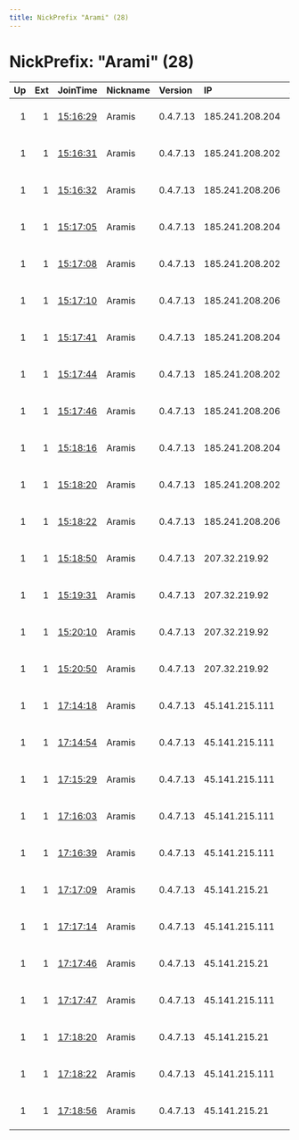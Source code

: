 ```yaml
---
title: NickPrefix "Arami" (28)
---
```


# NickPrefix: "Arami" (28)

|   Up |   Ext | JoinTime                                                                                              | Nickname   | Version   | IP              | AS                 | CC   |   ORp |   Dirp | OS    | Contact                            |   eFamMembers |
|-----:|------:|:------------------------------------------------------------------------------------------------------|:-----------|:----------|:----------------|:-------------------|:-----|------:|-------:|:------|:-----------------------------------|--------------:|
|    1 |     1 | [15:16:29](https://nusenu.github.io/OrNetStats/w/relay/26551EE9CF98BEE9E7CCA1954B71CC724B3D1A25.html) | Aramis     | 0.4.7.13  | 185.241.208.204 | 1337 Services GmbH | pl   |  9400 |      0 | Linux | email:torix protonmail.com url:htt |            42 |
|    1 |     1 | [15:16:31](https://nusenu.github.io/OrNetStats/w/relay/6F3E7CD6B97E33F6A91824164A1A9085C045E2C0.html) | Aramis     | 0.4.7.13  | 185.241.208.202 | 1337 Services GmbH | pl   |  9400 |      0 | Linux | email:torix protonmail.com url:htt |            42 |
|    1 |     1 | [15:16:32](https://nusenu.github.io/OrNetStats/w/relay/214F5F96C5AD4EC3858A1CF7665502845496E40A.html) | Aramis     | 0.4.7.13  | 185.241.208.206 | 1337 Services GmbH | pl   |  9400 |      0 | Linux | email:torix protonmail.com url:htt |            42 |
|    1 |     1 | [15:17:05](https://nusenu.github.io/OrNetStats/w/relay/A0073095A9F39393546FF1A9E997D1A22C0946E1.html) | Aramis     | 0.4.7.13  | 185.241.208.204 | 1337 Services GmbH | pl   |  9500 |      0 | Linux | email:torix protonmail.com url:htt |            42 |
|    1 |     1 | [15:17:08](https://nusenu.github.io/OrNetStats/w/relay/8B8CC31223D5E9C413C4E025940B59F7FFF27483.html) | Aramis     | 0.4.7.13  | 185.241.208.202 | 1337 Services GmbH | pl   |  9500 |      0 | Linux | email:torix protonmail.com url:htt |            42 |
|    1 |     1 | [15:17:10](https://nusenu.github.io/OrNetStats/w/relay/828EFC54AF1D0675E6F12F372E46CCE652674359.html) | Aramis     | 0.4.7.13  | 185.241.208.206 | 1337 Services GmbH | pl   |  9500 |      0 | Linux | email:torix protonmail.com url:htt |            42 |
|    1 |     1 | [15:17:41](https://nusenu.github.io/OrNetStats/w/relay/DD60CABFEE514E50E8E4B502457E62F667538573.html) | Aramis     | 0.4.7.13  | 185.241.208.204 | 1337 Services GmbH | pl   |  9600 |      0 | Linux | email:torix protonmail.com url:htt |            42 |
|    1 |     1 | [15:17:44](https://nusenu.github.io/OrNetStats/w/relay/673ABF8132785E24CE48606AD783FDE9BAA92964.html) | Aramis     | 0.4.7.13  | 185.241.208.202 | 1337 Services GmbH | pl   |  9600 |      0 | Linux | email:torix protonmail.com url:htt |            42 |
|    1 |     1 | [15:17:46](https://nusenu.github.io/OrNetStats/w/relay/27AD2A9591BA4809ED2B1F1983AF49CF80919319.html) | Aramis     | 0.4.7.13  | 185.241.208.206 | 1337 Services GmbH | pl   |  9600 |      0 | Linux | email:torix protonmail.com url:htt |            42 |
|    1 |     1 | [15:18:16](https://nusenu.github.io/OrNetStats/w/relay/7E0D8A3CD0E0CE0146B1BB8C8CC24FC5F1BBED8D.html) | Aramis     | 0.4.7.13  | 185.241.208.204 | 1337 Services GmbH | pl   |  9700 |      0 | Linux | email:torix protonmail.com url:htt |            42 |
|    1 |     1 | [15:18:20](https://nusenu.github.io/OrNetStats/w/relay/68F09FE1CD22572D38980184D848BA456302C826.html) | Aramis     | 0.4.7.13  | 185.241.208.202 | 1337 Services GmbH | pl   |  9700 |      0 | Linux | email:torix protonmail.com url:htt |            42 |
|    1 |     1 | [15:18:22](https://nusenu.github.io/OrNetStats/w/relay/86D98BB659A7EE58F7185EF310358D435F1A32AC.html) | Aramis     | 0.4.7.13  | 185.241.208.206 | 1337 Services GmbH | pl   |  9700 |      0 | Linux | email:torix protonmail.com url:htt |            42 |
|    1 |     1 | [15:18:50](https://nusenu.github.io/OrNetStats/w/relay/4C209C991956896A830890ED74A8AE1207EB8AF4.html) | Aramis     | 0.4.7.13  | 207.32.219.92   | 1GSERVERS          | us   |  9400 |      0 | Linux | email:torix protonmail.com url:htt |            42 |
|    1 |     1 | [15:19:31](https://nusenu.github.io/OrNetStats/w/relay/E2C0AD7114510F21B9F09E7900185D440C20CC0E.html) | Aramis     | 0.4.7.13  | 207.32.219.92   | 1GSERVERS          | us   |  9500 |      0 | Linux | email:torix protonmail.com url:htt |            42 |
|    1 |     1 | [15:20:10](https://nusenu.github.io/OrNetStats/w/relay/CFF9C18036D401579C473177C0D95B463AD371F7.html) | Aramis     | 0.4.7.13  | 207.32.219.92   | 1GSERVERS          | us   |  9600 |      0 | Linux | email:torix protonmail.com url:htt |            42 |
|    1 |     1 | [15:20:50](https://nusenu.github.io/OrNetStats/w/relay/89940F610EFB0ED4E624838EAE561ADE55C03321.html) | Aramis     | 0.4.7.13  | 207.32.219.92   | 1GSERVERS          | us   |  9700 |      0 | Linux | email:torix protonmail.com url:htt |            42 |
|    1 |     1 | [17:14:18](https://nusenu.github.io/OrNetStats/w/relay/9DBBED552C198FE98520F1190BE35D0534ECDB67.html) | Aramis     | 0.4.7.13  | 45.141.215.111  | 1337 Services GmbH | pl   |  9000 |      0 | Linux | email:torix protonmail.com url:htt |            22 |
|    1 |     1 | [17:14:54](https://nusenu.github.io/OrNetStats/w/relay/8AA75B47426A2FAE3075AF6EBC2ABDEE02FAD58F.html) | Aramis     | 0.4.7.13  | 45.141.215.111  | 1337 Services GmbH | pl   |  9100 |      0 | Linux | email:torix protonmail.com url:htt |            22 |
|    1 |     1 | [17:15:29](https://nusenu.github.io/OrNetStats/w/relay/D9CD0C9CE39E91C2996A016A6356FBF4970D96C6.html) | Aramis     | 0.4.7.13  | 45.141.215.111  | 1337 Services GmbH | pl   |  9200 |      0 | Linux | email:torix protonmail.com url:htt |            22 |
|    1 |     1 | [17:16:03](https://nusenu.github.io/OrNetStats/w/relay/33BD34F3E3006EB1375B08995BC7A6988D6F188E.html) | Aramis     | 0.4.7.13  | 45.141.215.111  | 1337 Services GmbH | pl   |  9300 |      0 | Linux | email:torix protonmail.com url:htt |            22 |
|    1 |     1 | [17:16:39](https://nusenu.github.io/OrNetStats/w/relay/410D5B5847C199DE15DE80741BDC0000A5A53C8F.html) | Aramis     | 0.4.7.13  | 45.141.215.111  | 1337 Services GmbH | pl   |  9400 |      0 | Linux | email:torix protonmail.com url:htt |            22 |
|    1 |     1 | [17:17:09](https://nusenu.github.io/OrNetStats/w/relay/301081DF6A56B542710E5A19C893DA910ABD3C2F.html) | Aramis     | 0.4.7.13  | 45.141.215.21   | 1337 Services GmbH | pl   |  9400 |      0 | Linux | email:torix protonmail.com url:htt |            22 |
|    1 |     1 | [17:17:14](https://nusenu.github.io/OrNetStats/w/relay/62C6E6E50670985089E82FCE16ED841A0728FC3F.html) | Aramis     | 0.4.7.13  | 45.141.215.111  | 1337 Services GmbH | pl   |  9500 |      0 | Linux | email:torix protonmail.com url:htt |            22 |
|    1 |     1 | [17:17:46](https://nusenu.github.io/OrNetStats/w/relay/92DEFEC7D97366F02043C4F7055CF4A4886817D9.html) | Aramis     | 0.4.7.13  | 45.141.215.21   | 1337 Services GmbH | pl   |  9500 |      0 | Linux | email:torix protonmail.com url:htt |            22 |
|    1 |     1 | [17:17:47](https://nusenu.github.io/OrNetStats/w/relay/18105829C1D3A4438C5C156CA7C08FA62279D0C2.html) | Aramis     | 0.4.7.13  | 45.141.215.111  | 1337 Services GmbH | pl   |  9600 |      0 | Linux | email:torix protonmail.com url:htt |            22 |
|    1 |     1 | [17:18:20](https://nusenu.github.io/OrNetStats/w/relay/F14D2EC67D3B27BE46839D156660F80220660299.html) | Aramis     | 0.4.7.13  | 45.141.215.21   | 1337 Services GmbH | pl   |  9600 |      0 | Linux | email:torix protonmail.com url:htt |            22 |
|    1 |     1 | [17:18:22](https://nusenu.github.io/OrNetStats/w/relay/F80348BA5A1B758D378C1E7AA7F2E8CC0845A39E.html) | Aramis     | 0.4.7.13  | 45.141.215.111  | 1337 Services GmbH | pl   |  9700 |      0 | Linux | email:torix protonmail.com url:htt |            22 |
|    1 |     1 | [17:18:56](https://nusenu.github.io/OrNetStats/w/relay/96F8ACE10EAC14E76CDEA4C45679EAFFB833F453.html) | Aramis     | 0.4.7.13  | 45.141.215.21   | 1337 Services GmbH | pl   |  9700 |      0 | Linux | email:torix protonmail.com url:htt |            22 |
